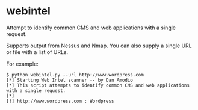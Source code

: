 # webintel
Attempt to identify common CMS and web applications with a single request.

Supports output from Nessus and Nmap. 
You can also supply a single URL or file with a list of URLs.

For example:

    $ python webintel.py --url http://www.wordpress.com
    [*] Starting Web Intel scanner -- by Dan Amodio
    [*] This script attempts to identify common CMS and web applications with a single request.
    [*]
    [!] http://www.wordpress.com : Wordpress


